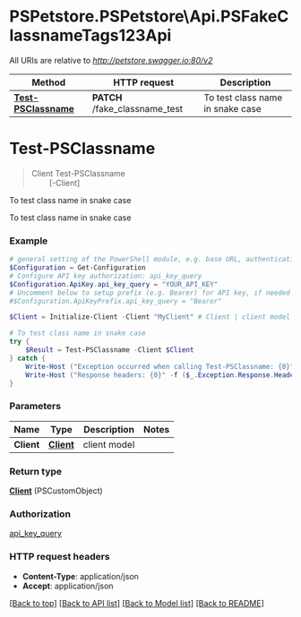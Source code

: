 # PSPetstore.PSPetstore\Api.PSFakeClassnameTags123Api

All URIs are relative to *http://petstore.swagger.io:80/v2*

Method | HTTP request | Description
------------- | ------------- | -------------
[**Test-PSClassname**](PSFakeClassnameTags123Api.md#Test-PSClassname) | **PATCH** /fake_classname_test | To test class name in snake case


<a name="Test-PSClassname"></a>
# **Test-PSClassname**
> Client Test-PSClassname<br>
> &nbsp;&nbsp;&nbsp;&nbsp;&nbsp;&nbsp;&nbsp;&nbsp;[-Client] <PSCustomObject><br>

To test class name in snake case

To test class name in snake case

### Example
```powershell
# general setting of the PowerShell module, e.g. base URL, authentication, etc
$Configuration = Get-Configuration
# Configure API key authorization: api_key_query
$Configuration.ApiKey.api_key_query = "YOUR_API_KEY"
# Uncomment below to setup prefix (e.g. Bearer) for API key, if needed
#$Configuration.ApiKeyPrefix.api_key_query = "Bearer"

$Client = Initialize-Client -Client "MyClient" # Client | client model

# To test class name in snake case
try {
    $Result = Test-PSClassname -Client $Client
} catch {
    Write-Host ("Exception occurred when calling Test-PSClassname: {0}" -f ($_.ErrorDetails | ConvertFrom-Json))
    Write-Host ("Response headers: {0}" -f ($_.Exception.Response.Headers | ConvertTo-Json))
}
```

### Parameters

Name | Type | Description  | Notes
------------- | ------------- | ------------- | -------------
 **Client** | [**Client**](Client.md)| client model | 

### Return type

[**Client**](Client.md) (PSCustomObject)

### Authorization

[api_key_query](../README.md#api_key_query)

### HTTP request headers

 - **Content-Type**: application/json
 - **Accept**: application/json

[[Back to top]](#) [[Back to API list]](../README.md#documentation-for-api-endpoints) [[Back to Model list]](../README.md#documentation-for-models) [[Back to README]](../README.md)

